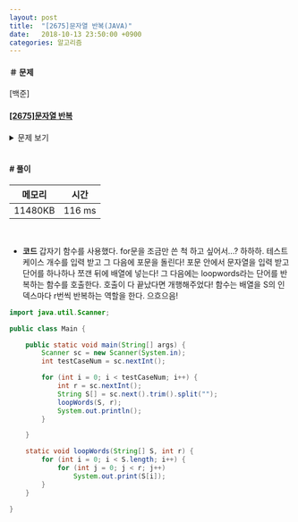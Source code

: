 ```yaml
---
layout: post
title:  "[2675]문자열 반복(JAVA)"
date:   2018-10-13 23:50:00 +0900
categories: 알고리즘
---
```

#### ＃ 문제
[백준]
#### [[2675]문자열 반복](https://www.acmicpc.net/problem/2675)  

<details><summary >문제 보기</summary>
<div style="font-size:0.7em;">

**#문제**  

문자열 S를 입력받은 후에, 각 문자를 R번 반복해 새 문자열 P를 만든 후 출력하는 프로그램을 작성하시오. 즉, 첫 번째 문자를 R번 반복하고, 두 번째 문자를 R번 반복하는 식으로 P를 만들면 된다. S에는 QR Code "alphanumeric" 문자만 들어있다.  

QR Code "alphanumeric" 문자는 <code>0123456789ABCDEFGHIJKLMNOPQRSTUVWXYZ\$%*+-./:</code> 이다.


**#입력**  
첫째 줄에 테스트 케이스의 개수 T(1 ≤ T ≤ 1,000)가 주어진다. 각 테스트 케이스는 반복 횟수 R(1 ≤ R ≤ 8), 문자열 S가 공백으로 구분되어 주어진다. S의 길이는 적어도 1이며, 20글자를 넘지 않는다.   



**#출력**  
각 테스트 케이스에 대해 P를 출력한다.  

</div>
</details>  

<br>  

#### # 풀이 ####  

| 메모리 | 시간 |
|-------|------|
| 11480KB | 116 ms |


 <br>  

- **코드**
갑자기 함수를 사용했다. for문을 조금만 쓴 척 하고 싶어서...? 하하하. 테스트 케이스 개수를 입력 받고 그 다음에 포문을 돌린다! 포문 안에서 문자열을 입력 받고 단어를 하나하나 쪼갠 뒤에 배열에 넣는다! 그 다음에는 loopwords라는 단어를 반복하는 함수를 호출한다. 호출이 다 끝났다면 개행해주었다! 함수는 배열을 S의 인덱스마다 r번씩 반복하는 역할을 한다. 으흐으음!  

```java
import java.util.Scanner;

public class Main {

	public static void main(String[] args) {
		Scanner sc = new Scanner(System.in);
		int testCaseNum = sc.nextInt();

		for (int i = 0; i < testCaseNum; i++) {
			int r = sc.nextInt();
			String S[] = sc.next().trim().split("");
			loopWords(S, r);
			System.out.println();
		}

	}

	static void loopWords(String[] S, int r) {
		for (int i = 0; i < S.length; i++) {
			for (int j = 0; j < r; j++)
				System.out.print(S[i]);
		}
	}

}
```

